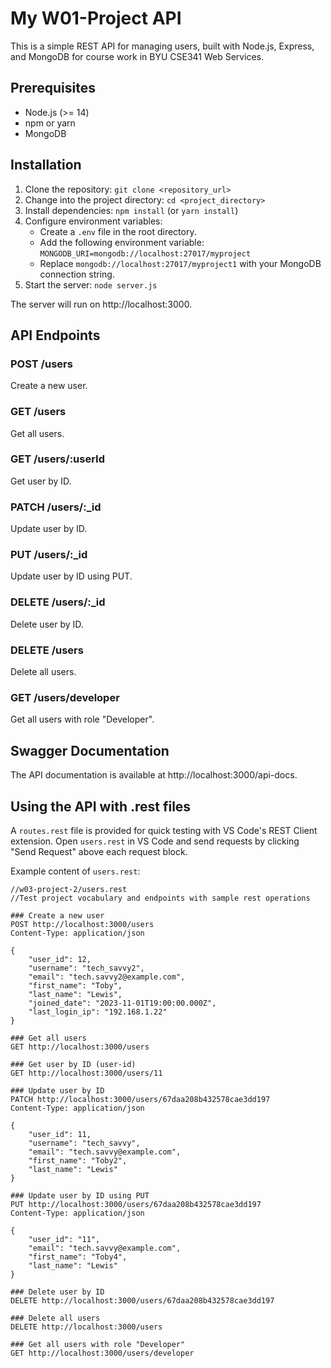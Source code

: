 # My W01-Project API

This is a simple REST API for managing users, built with Node.js, Express, and MongoDB for course work in BYU CSE341 Web Services.

## Prerequisites

- Node.js (>= 14)
- npm or yarn
- MongoDB

## Installation

1. Clone the repository: `git clone <repository_url>`
2. Change into the project directory: `cd <project_directory>`
3. Install dependencies: `npm install` (or `yarn install`)
4. Configure environment variables:
   - Create a `.env` file in the root directory.
   - Add the following environment variable: `MONGODB_URI=mongodb://localhost:27017/myproject`
   - Replace `mongodb://localhost:27017/myproject1` with your MongoDB connection string.
5. Start the server: `node server.js`

The server will run on http://localhost:3000.

## API Endpoints

### POST /users

Create a new user.

### GET /users

Get all users.

### GET /users/:userId

Get user by ID.

### PATCH /users/:_id

Update user by ID.

### PUT /users/:_id

Update user by ID using PUT.

### DELETE /users/:_id

Delete user by ID.

### DELETE /users

Delete all users.

### GET /users/developer

Get all users with role "Developer".

## Swagger Documentation

The API documentation is available at http://localhost:3000/api-docs.

## Using the API with .rest files

A `routes.rest` file is provided for quick testing with VS Code's REST Client extension. Open `users.rest` in VS Code and send requests by clicking "Send Request" above each request block.

Example content of `users.rest`:

```
//w03-project-2/users.rest
//Test project vocabulary and endpoints with sample rest operations

### Create a new user
POST http://localhost:3000/users
Content-Type: application/json

{
    "user_id": 12,
    "username": "tech_savvy2",
    "email": "tech.savvy2@example.com",
    "first_name": "Toby",
    "last_name": "Lewis",
    "joined_date": "2023-11-01T19:00:00.000Z",
    "last_login_ip": "192.168.1.22"
}

### Get all users
GET http://localhost:3000/users

### Get user by ID (user-id)
GET http://localhost:3000/users/11

### Update user by ID
PATCH http://localhost:3000/users/67daa208b432578cae3dd197
Content-Type: application/json

{
    "user_id": 11,
    "username": "tech_savvy",
    "email": "tech.savvy@example.com",
    "first_name": "Toby2",
    "last_name": "Lewis"
}

### Update user by ID using PUT
PUT http://localhost:3000/users/67daa208b432578cae3dd197
Content-Type: application/json

{
    "user_id": "11",
    "email": "tech.savvy@example.com",
    "first_name": "Toby4",
    "last_name": "Lewis"
}

### Delete user by ID
DELETE http://localhost:3000/users/67daa208b432578cae3dd197

### Delete all users
DELETE http://localhost:3000/users

### Get all users with role "Developer"
GET http://localhost:3000/users/developer
```

